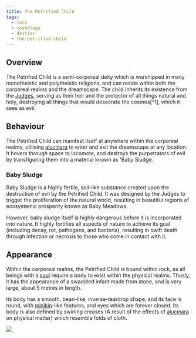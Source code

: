 ```yaml
---
title: The Petrified Child
tags:
  - lore
  - cosmology
  - deities
  - the-petrified-child
---
```

## Overview
The Petrified Child is a semi-corporeal deity which is worshipped in many monotheistic and polytheistic religions, and can reside within both the corporeal realms and the dreamscape. The child inherits its existence from the [Judges](cosmology-1/celestial-beings/the-judges.md), serving as their heir and the protector of all things natural and holy, destroying all things that would desecrate the cosmos[^1], which it sees as evil.
## Behaviour
The Petrified Child can manifest itself at anywhere within the corporeal realms, utilising [alucinara](cosmology-1/alucinara.md) to enter and exit the dreamscape at any location. It hovers through space to locomote, and destroys the purpetrators of evil by transfiguring them into a material known as 'Baby Sludge.
### Baby Sludge
Baby Sludge is a highly fertile, soil-like substance created upon the destruction of evil by the Petrified Child. It was designed by the Judges to trigger the proliferation of the natural world, resulting in beautiful regions of ecosystemic prosperity known as Baby Meadows.

However, baby sludge itself is highly dangerous before it is incorporated into nature. It highly fortifies all aspects of nature to achieve its goal (including decay, rot, pathogens, and bacteria), resulting in swift death through infection or necrosis to those who come in contact with it.
## Appearance
Within the corporeal realms, the Petrified Child is bound within rock, as all beings with a [soul](cosmology-1/darkness.md) require a body to exist within the physical realms. Thusly, it has the appearance of a swaddled infant made from stone, and is very large, about 5 metres in length.

Its body has a smooth, bean-like, inverse-teardrop shape, and its face is round, with [minikin](fauna/minikin.md)-like features, and eyes which are forever closed. Its body is also defined by swirling creases (A result of the effects of [alucinara](cosmology-1/alucinara.md) on physical matter) which resemble folds of cloth.

![](images/the-petrified-child.png)